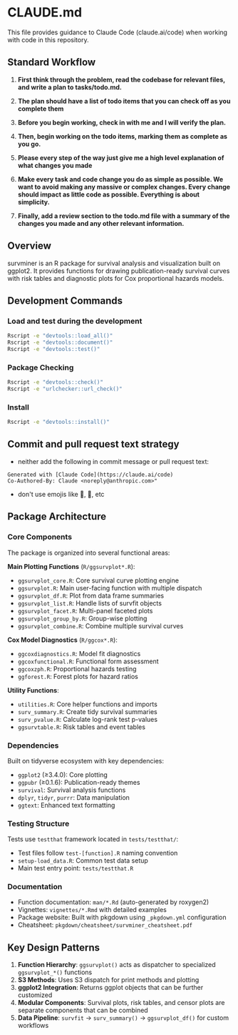 # CLAUDE.md

This file provides guidance to Claude Code (claude.ai/code) when working with code in this repository.


## Standard Workflow

1. **First think through the problem, read the codebase for relevant files, and write a plan to tasks/todo.md.**

2. **The plan should have a list of todo items that you can check off as you complete them**

3. **Before you begin working, check in with me and I will verify the plan.**

4. **Then, begin working on the todo items, marking them as complete as you go.**

5. **Please every step of the way just give me a high level explanation of what changes you made**

6. **Make every task and code change you do as simple as possible. We want to avoid making any massive or complex changes. Every change should impact as little code as possible. Everything is about simplicity.**

7. **Finally, add a review section to the todo.md file with a summary of the changes you made and any other relevant information.**


## Overview

survminer is an R package for survival analysis and visualization built on ggplot2. It provides functions for drawing publication-ready survival curves with risk tables and diagnostic plots for Cox proportional hazards models.

## Development Commands


### Load and test during the development

```bash
Rscript -e "devtools::load_all()"
Rscript -e "devtools::document()"
Rscript -e "devtools::test()"
```


### Package Checking

```bash
Rscript -e "devtools::check()"
Rscript -e "urlchecker::url_check()"
```

### Install

```bash
Rscript -e "devtools::install()"
```


## Commit and pull request text strategy

- neither add the following in commit message or pull request text:
  
```
Generated with [Claude Code](https://claude.ai/code)                                                                                
Co-Authored-By: Claude <noreply@anthropic.com>"
```
-  don't use emojis like 📝, 📢, etc



## Package Architecture

### Core Components

The package is organized into several functional areas:

**Main Plotting Functions** (`R/ggsurvplot*.R`):
- `ggsurvplot_core.R`: Core survival curve plotting engine
- `ggsurvplot.R`: Main user-facing function with multiple dispatch
- `ggsurvplot_df.R`: Plot from data frame summaries
- `ggsurvplot_list.R`: Handle lists of survfit objects
- `ggsurvplot_facet.R`: Multi-panel faceted plots
- `ggsurvplot_group_by.R`: Group-wise plotting
- `ggsurvplot_combine.R`: Combine multiple survival curves

**Cox Model Diagnostics** (`R/ggcox*.R`):
- `ggcoxdiagnostics.R`: Model fit diagnostics
- `ggcoxfunctional.R`: Functional form assessment
- `ggcoxzph.R`: Proportional hazards testing
- `ggforest.R`: Forest plots for hazard ratios

**Utility Functions**:
- `utilities.R`: Core helper functions and imports
- `surv_summary.R`: Create tidy survival summaries
- `surv_pvalue.R`: Calculate log-rank test p-values
- `ggsurvtable.R`: Risk tables and event tables

### Dependencies

Built on tidyverse ecosystem with key dependencies:
- `ggplot2` (≥3.4.0): Core plotting
- `ggpubr` (≥0.1.6): Publication-ready themes
- `survival`: Survival analysis functions
- `dplyr`, `tidyr`, `purrr`: Data manipulation
- `ggtext`: Enhanced text formatting

### Testing Structure

Tests use `testthat` framework located in `tests/testthat/`:
- Test files follow `test-[function].R` naming convention
- `setup-load_data.R`: Common test data setup
- Main test entry point: `tests/testthat.R`

### Documentation

- Function documentation: `man/*.Rd` (auto-generated by roxygen2)
- Vignettes: `vignettes/*.Rmd` with detailed examples
- Package website: Built with pkgdown using `_pkgdown.yml` configuration
- Cheatsheet: `pkgdown/cheatsheet/survminer_cheatsheet.pdf`

## Key Design Patterns

1. **Function Hierarchy**: `ggsurvplot()` acts as dispatcher to specialized `ggsurvplot_*()` functions
2. **S3 Methods**: Uses S3 dispatch for print methods and plotting
3. **ggplot2 Integration**: Returns ggplot objects that can be further customized
4. **Modular Components**: Survival plots, risk tables, and censor plots are separate components that can be combined
5. **Data Pipeline**: `survfit` → `surv_summary()` → `ggsurvplot_df()` for custom workflows